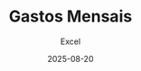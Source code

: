 ---
layout: default
title: Gastos Mensais
subtitle: Excel
modal-id: 1
date: 2025-08-20
img: 01_full.jpg
thumbnail: 01_thumbnail.jpg
alt: image-alt
project-date: Agosto 2025
client: Start Bootstrap
category: excel
description: Planilha dinâmica para controle financeiro pessoal, com tabelas dinâmicas e gráficos interativos para melhor controle.

---
